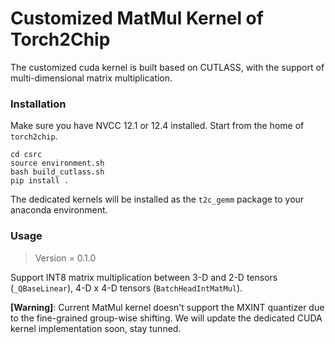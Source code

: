 # Customized MatMul Kernel of Torch2Chip

The customized cuda kernel is built based on CUTLASS, with the support of multi-dimensional matrix multiplication.

### Installation

Make sure you have NVCC 12.1 or 12.4 installed. Start from the home of `torch2chip`.

```
cd csrc
source environment.sh
bash build_cutlass.sh
pip install .
```
The dedicated kernels will be installed as the `t2c_gemm` package to your anaconda environment. 

### Usage

> Version = 0.1.0

Support INT8 matrix multiplication between 3-D and 2-D tensors (`_QBaseLinear`), 4-D x 4-D tensors (`BatchHeadIntMatMul`). 


**[Warning]**: Current MatMul kernel doesn't support the MXINT quantizer due to the fine-grained group-wise shifting. We will update the dedicated CUDA kernel implementation soon, stay tunned. 